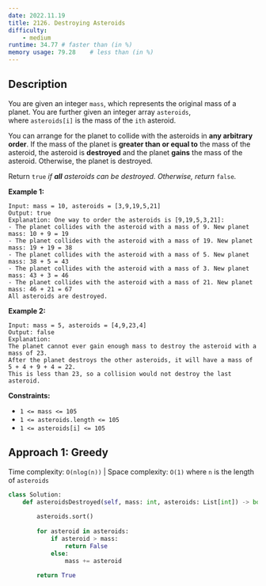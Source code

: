 ```yaml
---
date: 2022.11.19
title: 2126. Destroying Asteroids
difficulty:
    - medium
runtime: 34.77 # faster than (in %)
memory usage: 79.28    # less than (in %)
---
```

## Description
You are given an integer `mass`, which represents the original mass of a planet. You are further given an integer array `asteroids`, where `asteroids[i]` is the mass of the `ith` asteroid.

You can arrange for the planet to collide with the asteroids in **any arbitrary order**. If the mass of the planet is **greater than or equal to** the mass of the asteroid, the asteroid is **destroyed** and the planet **gains** the mass of the asteroid. Otherwise, the planet is destroyed.

Return `true` *if **all** asteroids can be destroyed. Otherwise, return* `false`*.*

**Example 1:**

```
Input: mass = 10, asteroids = [3,9,19,5,21]
Output: true
Explanation: One way to order the asteroids is [9,19,5,3,21]:
- The planet collides with the asteroid with a mass of 9. New planet mass: 10 + 9 = 19
- The planet collides with the asteroid with a mass of 19. New planet mass: 19 + 19 = 38
- The planet collides with the asteroid with a mass of 5. New planet mass: 38 + 5 = 43
- The planet collides with the asteroid with a mass of 3. New planet mass: 43 + 3 = 46
- The planet collides with the asteroid with a mass of 21. New planet mass: 46 + 21 = 67
All asteroids are destroyed.

```

**Example 2:**

```
Input: mass = 5, asteroids = [4,9,23,4]
Output: false
Explanation:
The planet cannot ever gain enough mass to destroy the asteroid with a mass of 23.
After the planet destroys the other asteroids, it will have a mass of 5 + 4 + 9 + 4 = 22.
This is less than 23, so a collision would not destroy the last asteroid.
```

**Constraints:**

- `1 <= mass <= 105`
- `1 <= asteroids.length <= 105`
- `1 <= asteroids[i] <= 105`

## Approach 1: Greedy
Time complexity: `O(nlog(n))`    |    Space complexity: `O(1)`
where `n` is the length of `asteroids`

``` python
class Solution:
    def asteroidsDestroyed(self, mass: int, asteroids: List[int]) -> bool:
        
        asteroids.sort()
        
        for asteroid in asteroids:
            if asteroid > mass:
                return False
            else:
                mass += asteroid
        
        return True
```